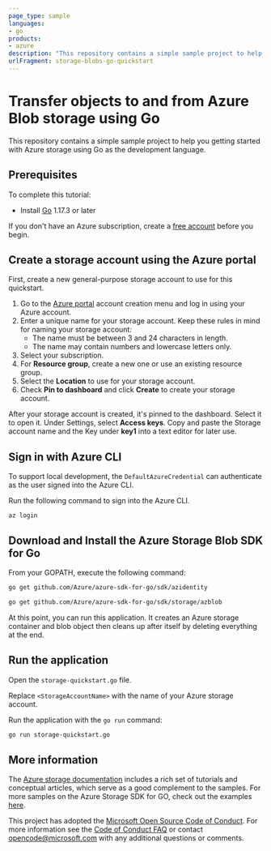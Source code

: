```yaml
---
page_type: sample
languages:
- go
products:
- azure
description: "This repository contains a simple sample project to help you getting started with Azure storage using Go as the development language."
urlFragment: storage-blobs-go-quickstart
---
```


# Transfer objects to and from Azure Blob storage using Go

This repository contains a simple sample project to help you getting started with Azure storage using Go as the development language.

## Prerequisites

To complete this tutorial:

* Install [Go](https://golang.org/dl/) 1.17.3 or later

If you don't have an Azure subscription, create a [free account](https://portal.azure.com/#create/Microsoft.StorageAccount-ARM) before you begin.

## Create a storage account using the Azure portal

First, create a new general-purpose storage account to use for this quickstart.

1. Go to the [Azure portal](https://portal.azure.com/#create/Microsoft.StorageAccount-ARM) account creation menu and log in using your Azure account.
2. Enter a unique name for your storage account. Keep these rules in mind for naming your storage account:
    - The name must be between 3 and 24 characters in length.
    - The name may contain numbers and lowercase letters only.
3. Select your subscription.
4. For **Resource group**, create a new one or use an existing resource group.
5. Select the **Location** to use for your storage account.
6. Check **Pin to dashboard** and click **Create** to create your storage account.

After your storage account is created, it's pinned to the dashboard. Select it to open it. Under Settings, select **Access keys**. Copy and paste the Storage account name and the Key under **key1** into a text editor for later use.

## Sign in with Azure CLI

To support local development, the `DefaultAzureCredential` can authenticate as the user signed into the Azure CLI.

Run the following command to sign into the Azure CLI.

```azurecli
az login
```

## Download and Install the Azure Storage Blob SDK for Go

From your GOPATH, execute the following command:

```bash
go get github.com/Azure/azure-sdk-for-go/sdk/azidentity

go get github.com/Azure/azure-sdk-for-go/sdk/storage/azblob
```

At this point, you can run this application. It creates an Azure storage container and blob object then cleans up after itself by deleting everything at the end.

## Run the application

Open the `storage-quickstart.go` file.

Replace `<StorageAccountName>` with the name of your Azure storage account.

Run the application with the `go run` command:

```bash
go run storage-quickstart.go
```

## More information

The [Azure storage documentation](https://docs.microsoft.com/azure/storage/) includes a rich set of tutorials and conceptual articles, which serve as a good complement to the samples. For more samples on the Azure Storage SDK for GO, check out the examples [here](https://pkg.go.dev/github.com/Azure/azure-sdk-for-go/sdk/storage/azblob).

This project has adopted the [Microsoft Open Source Code of Conduct](https://opensource.microsoft.com/codeofconduct/).
For more information see the [Code of Conduct FAQ](https://opensource.microsoft.com/codeofconduct/faq/) or
contact [opencode@microsoft.com](mailto:opencode@microsoft.com) with any additional questions or comments.
